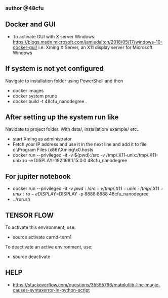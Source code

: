### author @48cfu
## Docker and GUI
- To activate GUI with X server Windows: https://blogs.msdn.microsoft.com/jamiedalton/2018/05/17/windows-10-docker-gui/ i.e.  Xming X Server, an X11 display server for Microsoft Windows

## If system is not yet configured
Navigate to installation folder using PowerShell and then
- docker images
- docker system prune
- docker build -t 48cfu_nanodegree .

## After setting up the system run like
Navidate to project folder. With data/, installation/ example/ etc..
- start Xming as administrator
- Fetch your IP address and use it in the next line and add it to file c:\Program Files (x86)\Xming\x0.hosts
- docker run --privileged -it -v ${pwd}:/src -v /tmp/.X11-unix:/tmp/.X11-unix:ro -e DISPLAY=192.168.1.15:0.0 48cfu_nanodegree

## For jupiter notebook
- docker run --privileged -it -v ${pwd}:/src -v /tmp/.X11-unix:/tmp/.X11-unix:ro -e DISPLAY=$DISPLAY -p 8888:8888 48cfu_nanodegree
- ../run.sh


## TENSOR FLOW
To activate this environment, use:
- source activate carnd-term1

To deactivate an active environment, use:
- source deactivate


## HELP
- https://stackoverflow.com/questions/35595766/matplotlib-line-magic-causes-syntaxerror-in-python-script

